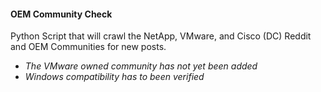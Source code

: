 #### OEM Community Check ####
Python Script that will crawl the NetApp, VMware, and Cisco (DC) Reddit and OEM Communities for new posts.

* *The VMware owned community has not yet been added*
* *Windows compatibility has to been verified*
